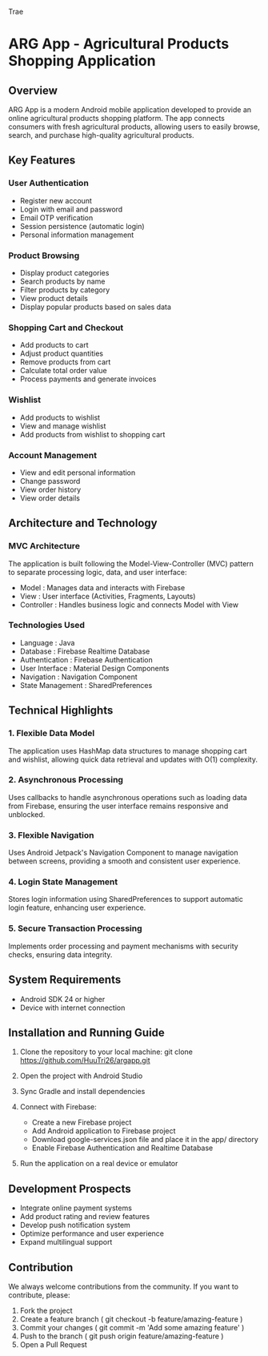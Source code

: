 Trae

# ARG App - Agricultural Products Shopping Application
## Overview
ARG App is a modern Android mobile application developed to provide an online agricultural products shopping platform. The app connects consumers with fresh agricultural products, allowing users to easily browse, search, and purchase high-quality agricultural products.

## Key Features
### User Authentication
- Register new account
- Login with email and password
- Email OTP verification
- Session persistence (automatic login)
- Personal information management
### Product Browsing
- Display product categories
- Search products by name
- Filter products by category
- View product details
- Display popular products based on sales data
### Shopping Cart and Checkout
- Add products to cart
- Adjust product quantities
- Remove products from cart
- Calculate total order value
- Process payments and generate invoices
### Wishlist
- Add products to wishlist
- View and manage wishlist
- Add products from wishlist to shopping cart
### Account Management
- View and edit personal information
- Change password
- View order history
- View order details
## Architecture and Technology
### MVC Architecture
The application is built following the Model-View-Controller (MVC) pattern to separate processing logic, data, and user interface:

- Model : Manages data and interacts with Firebase
- View : User interface (Activities, Fragments, Layouts)
- Controller : Handles business logic and connects Model with View
### Technologies Used
- Language : Java
- Database : Firebase Realtime Database
- Authentication : Firebase Authentication
- User Interface : Material Design Components
- Navigation : Navigation Component
- State Management : SharedPreferences
## Technical Highlights
### 1. Flexible Data Model
The application uses HashMap data structures to manage shopping cart and wishlist, allowing quick data retrieval and updates with O(1) complexity.

### 2. Asynchronous Processing
Uses callbacks to handle asynchronous operations such as loading data from Firebase, ensuring the user interface remains responsive and unblocked.

### 3. Flexible Navigation
Uses Android Jetpack's Navigation Component to manage navigation between screens, providing a smooth and consistent user experience.

### 4. Login State Management
Stores login information using SharedPreferences to support automatic login feature, enhancing user experience.

### 5. Secure Transaction Processing
Implements order processing and payment mechanisms with security checks, ensuring data integrity.

## System Requirements
- Android SDK 24 or higher 
- Device with internet connection
## Installation and Running Guide
1. 
   Clone the repository to your local machine: git clone https://github.com/HuuTri26/argapp.git

2.
   Open the project with Android Studio
3.
   Sync Gradle and install dependencies
4.
   Connect with Firebase:
   
   - Create a new Firebase project
   - Add Android application to Firebase project
   - Download google-services.json file and place it in the app/ directory
   - Enable Firebase Authentication and Realtime Database
5.
   Run the application on a real device or emulator
## Development Prospects
- Integrate online payment systems
- Add product rating and review features
- Develop push notification system
- Optimize performance and user experience
- Expand multilingual support
## Contribution
We always welcome contributions from the community. If you want to contribute, please:

1. 
   Fork the project
2. 
   Create a feature branch ( git checkout -b feature/amazing-feature )
3. 
   Commit your changes ( git commit -m 'Add some amazing feature' )
4.
   Push to the branch ( git push origin feature/amazing-feature )
5. 
   Open a Pull Request


  
